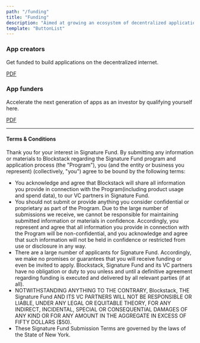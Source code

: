 ```yaml
---
path: "/funding"
title: "Funding"
description: "Aimed at growing an ecosystem of decentralized applications on Blockstack."
template: "ButtonList"
---
```


### App creators
Get funded to build applications on the decentralized internet.

<a href="https://docs.google.com/forms/d/e/1FAIpQLScXVYTZSD9GIiI2fMPbs9Gpa-3CXZSHaMmUXrioaHlkqcDoJQ/viewform" class="button">PDF</a>

### App funders
Accelerate the next generation of apps as an investor by qualifying yourself here.

<a href="https://docs.google.com/forms/d/e/1FAIpQLSfgUVpBEIeFdxXGVZFm6ma6_Luvmnq2mchXp5UQ61bctT5hTQ/viewform?usp=sf_link" class="button">PDF</a>

---

<div class="md-tos rich-text align-left small">
<h4 class="align-center">Terms & Conditions</h4>

<p>Thank you for your interest in Signature Fund. By submitting any information or materials to Blockstack regarding the Signature Fund program and application process (the "Program"), you (and the entity or business you represent) (collectively, "you") agree to be bound by the following terms:</p>
<ul>
<li>You acknowledge and agree that Blockstack will share all information you provide in connection with the Program(including product usage and spend data), to our VC partners in Signature Fund.</li>
<li>You should not submit or provide anything you consider confidential or proprietary as part of the Program. Due to the large number of submissions we receive, we cannot be responsible for maintaining submitted information or materials in confidence. Accordingly, you represent and agree that all information you provide in connection with the Program will be non-confidential, and you acknowledge and agree that such information will not be held in confidence or restricted from use or disclosure in any way.</li>
<li>There are a large number of applicants for Signature Fund. Accordingly, we make no promises or guarantees that you will receive funding or even be invited to apply. Blockstack, Signature Fund and its VC partners have no obligation or duty to you unless and until a definitive agreement regarding funding is executed and delivered by all relevant parties (if at all).</li>
<li>NOTWITHSTANDING ANYTHING TO THE CONTRARY, Blockstack, THE Signature Fund AND ITS VC PARTNERS WILL NOT BE RESPONSIBLE OR LIABLE, UNDER ANY LEGAL OR EQUITABLE THEORY, FOR ANY INDIRECT, INCIDENTAL, SPECIAL OR CONSEQUENTIAL DAMAGES OF ANY KIND OR FOR ANY AMOUNT IN THE AGGREGATE IN EXCESS OF FIFTY DOLLARS ($50).</li>
<li>These Signature Fund Submission Terms are governed by the laws of the State of New York.</li>
</ul>
</div>